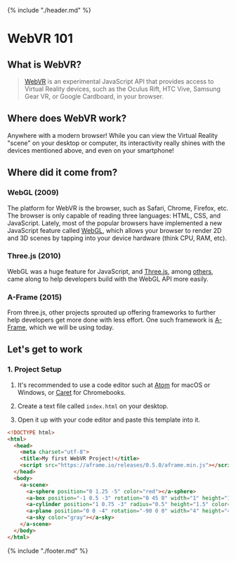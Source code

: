 {% include "./header.md" %}

# WebVR 101

## What is WebVR?
> [WebVR](webvr.info) is an experimental JavaScript API that provides access to
  Virtual Reality devices, such as the Oculus Rift, HTC Vive, Samsung Gear VR,
  or Google Cardboard, in your browser.

## Where does WebVR work?
Anywhere with a modern browser! While you can view the Virtual Reality "scene"
on your desktop or computer, its interactivity really shines with the
devices mentioned above, and even on your smartphone!

## Where did it come from?

### WebGL (2009)
The platform for WebVR is the browser, such as Safari, Chrome, Firefox, etc. The
browser is only capable of reading three languages: HTML, CSS, and JavaScript.
Lately, most of the popular browsers have implemented a new JavaScript feature called
[WebGL](https://developer.mozilla.org/en-US/docs/Web/API/WebGL_API), which allows
your browser to render 2D and 3D scenes by tapping into your device hardware (think CPU,
RAM, etc).

### Three.js (2010)
WebGL was a huge feature for JavaScript, and [Three.js](https://threejs.org/),
among [others](https://en.wikipedia.org/wiki/Three.js#Overview), came along to
help developers build with the WebGL API more easily.

### A-Frame (2015)
From three.js, other projects sprouted up offering frameworks to further help
developers get more done with less effort. One such framework is
[A-Frame](https://aframe.io/), which we will be using today.

## Let's get to work

### 1. Project Setup
1. It's recommended to use a code editor such at [Atom](atom.io) for macOS or Windows, or [Caret](https://chrome.google.com/webstore/detail/caret/fljalecfjciodhpcledpamjachpmelml?hl=en) for Chromebooks.

1. Create a text file called `index.html` on your desktop.

1. Open it up with your code editor and paste this template into it.
  ```html
  <!DOCTYPE html>
  <html>
    <head>
      <meta charset="utf-8">
      <title>My first WebVR Project!</title>
      <script src="https://aframe.io/releases/0.5.0/aframe.min.js"></script>
    </head>
    <body>
      <a-scene>
        <a-sphere position="0 1.25 -5" color="red"></a-sphere>
        <a-box position="-1 0.5 -3" rotation="0 45 0" width="1" height="1" depth="1" color="blue"></a-box>
        <a-cylinder position="1 0.75 -3" radius="0.5" height="1.5" color="yellow"></a-cylinder>
        <a-plane position="0 0 -4" rotation="-90 0 0" width="4" height="4" color="green"></a-plane>
        <a-sky color="gray"></a-sky>
      </a-scene>
    </body>
  </html>
  ```


{% include "./footer.md" %}
